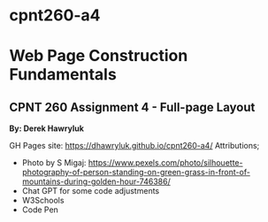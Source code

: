 # cpnt260-a4

# Web Page Construction Fundamentals

## CPNT 260 Assignment 4 - Full-page Layout

**By: Derek Hawryluk**

GH Pages site: https://dhawryluk.github.io/cpnt260-a4/
Attributions;

- Photo by S Migaj: https://www.pexels.com/photo/silhouette-photography-of-person-standing-on-green-grass-in-front-of-mountains-during-golden-hour-746386/
- Chat GPT for some code adjustments
- W3Schools
- Code Pen
